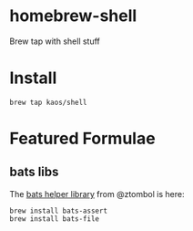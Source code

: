 # homebrew-shell

Brew tap with shell stuff

# Install

    brew tap kaos/shell

# Featured Formulae

## bats libs

The [bats helper library](https://github.com/ztombol/bats-docs) from @ztombol is here:

    brew install bats-assert
    brew install bats-file

